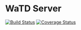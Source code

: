 # WaTD Server

[![Build Status](https://travis-ci.org/hoangphanea/WaTD-server.svg?branch=master)](https://travis-ci.org/hoangphanea/WaTD-server) [![Coverage Status](https://coveralls.io/repos/hoangphanea/WaTD-server/badge.svg?branch=master&service=github)](https://coveralls.io/github/hoangphanea/WaTD-server?branch=master)